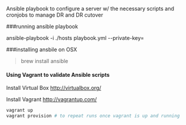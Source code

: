 Ansible playbook to configure a server w/ the necessary scripts and cronjobs to manage DR and DR cutover

###running ansible playbook

ansible-playbook -i ./hosts playbook.yml --private-key=<path to dr-ops.pem file>


###installing ansbile on OSX

> brew install ansible


#### Using Vagrant to validate Ansible scripts

Install Virtual Box http://virtualbox.org/

Install Vagrant http://vagrantup.com/

```bash
vagrant up
vagrant provision # to repeat runs once vagrant is up and running
```